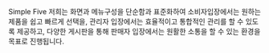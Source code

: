 Simple Five 
저희는 화면과 메뉴구성을 단순함과 표준화하여 소비자입장에서는 원하는 제품을 쉽고 빠르게 선택을, 
관리자 입장에서는 효율적이고 통합적인 관리를 할 수 있도록 제공하고, 
다양한 게시판을 통해 판매자 입장에서는 원활한 소통을 할 수 있는 환경을 목표로 진행됩니다.
